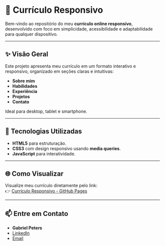 # 💼 Currículo Responsivo

Bem-vindo ao repositório do meu **currículo online responsivo**, desenvolvido com foco em simplicidade, acessibilidade e adaptabilidade para qualquer dispositivo.

---

## ✨ Visão Geral

Este projeto apresenta meu currículo em um formato interativo e responsivo, organizado em seções claras e intuitivas:

- **Sobre mim**  
- **Habilidades**  
- **Experiência**  
- **Projetos**  
- **Contato**  

Ideal para desktop, tablet e smartphone.

---

## 🚀 Tecnologias Utilizadas

- **HTML5** para estruturação.  
- **CSS3** com design responsivo usando **media queries**.  
- **JavaScript** para interatividade.

---

## 🌐 Como Visualizar

Visualize meu currículo diretamente pelo link:  
👉 [Currículo Responsivo - GitHub Pages](https://gady359.github.io/Curriculo-Responsivo/)

---

## 📫 Entre em Contato

- **Gabriel Peters**  
- [LinkedIn](https://www.linkedin.com/in/gabriel-peters-b8ab79252/)  
- [Email](mailto:gabrielgustavo.peters@yahoo.com.br)
